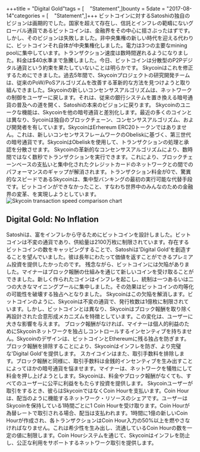 +++title = "Digital Gold"tags = [    "Statement",]bounty = 5date = "2017-08-14"categories = [    "Statement",]+++
ビットコインに対するSatoshiの独自のビジョンは画期的でした。国家を超えて存在し、信託とインフレの範疇にないグローバル通貨であるビットコインは、金融界をその中心に揺さぶったはずです。しかし、そのビジョンは失敗しました。非中央集権の新しい時代を迎える代わりに、ビットコインそれ自体が中央集権化しました。電力は3つの主要なmining poolに集中しています。トランザクション速度は数時間遅れるようになりました。料金は$40水準まで急騰しました。今日、ビットコインは分散型のP2Pデジタル通貨という約束を果たしていないことは明らかです。
Skycoinはこれを修正するためにできました。過去5年間で、Skycoinプロジェクトの研究開発チームは、従来のPoW/PoSアルゴリズムを改善する革新的な方法を見つけようと取り組んできました。Skycoinの新しいコンセンサスアルゴリズムは、ネットワークの制御をユーザーに戻します。それは、従来の銀行システムを置き換える暗号通貨の普及への道を開く、Satoshiの本来のビジョンに戻ります。
Skycoinのユニークな機能は、Skycoinを他の暗号通貨と差別化します。最近の多くのコインとは異なり、Sycoinは独自のブロックチェーン、コンセンサスアルゴリズム、および開発者を有しています。SkycoinはErhereum ERC20トークンではありません。これは、新しいコンセンサスフレームワークのObeliskに基づく、第三世代の暗号通貨です。SkycoinはObeliskを使用して、トランザクションの処理と承認を分散させます。
Skycoinの革新的なコンセンサスアルゴリズムにより、数時間ではなく数秒でトランザクションを実行できます。これにより、ブロックチェーンベースの支払いと集中化されたクレジットカードのネットワークとの間でのパフォーマンスのギャップが解消されます。トランザクション料金が0で、驚異的なスピードであるSkycoinは、集中型バンキングの最初の実行可能な代替手段です。ビットコインができなかったこと、すなわち世界中のみんなのための金融界の変革、を実現しようとしています。
![Skycoin transaction speed comparison chart](https://i.imgur.com/i0KNIIr.jpg)
## Digital Gold: No Inflation
Satoshiは、富をインフレから守るためにビットコインを設計しました。ビットコインは不変の通貨であり、供給量は2100万枚に制限されています。存在するビットコインの数をキャッピングすることで、Satoshiは'Digital Gold'を創造することを望んでいました。彼は長年にわたって価値を返すことができるプレミアム投資を提供したかったのです。
残念ながら、ビットコインには欠陥がありました。マイナーはブロック報酬の仕組みを通じて新しいコインを受け取ることができました。新しく作られたコインはインフレを起こし、統制は一つあるいは二つの大きなマイニングプールに集中しました。その効果はビットコインの均等化の可能性を破壊する独占へとなりました。
Skycoinはこの欠陥を解消します。ビットコインのように、Skycoinは不変の通貨で、発行枚数は1億枚に制限されています。しかし、ビットコインとは異なり、Skycoinはブロック報酬を取り除く再設計された合意形成メカニズムを特徴としています。この変化は、ユーザーに大きな影響を与えます。
ブロック報酬がなければ、マイナーは個人的利益のためにSkycoinネットワークを独占しコントロールするインセンティブを持ちません。Skycoinのデザインは、ビットコインとEthereumに残る独占を防ぎます。ブロック報酬を排除することにより、Skycoinはインフレを防ぎ、より完璧な'Digital Gold'を提供します。
スカイコインはまた、取引手数料を排除します。ブロック報酬と同様に、取引手数料は金銭的インセンティブを生み出すことによってほかの暗号通貨を悩ませます。マイナーは、ネットワークを犠牲にして料金を押し上げようとします。Skycoinは、料金やブロック報酬がなくても、すべてのユーザーに公平に利益をもたらす投資を提供します。
Skycoinユーザーが取引をするとき、彼らはSkycoinではなくCoin Hourを支払います。Coin Hourは、配当のように機能するネットワーク・リソースのシェアです。ユーザーはSkycoinを保持している1時間ごとに1 Coin Hourを受け取ります。Coin Hourが為替レートで取引される場合、配当は支払われます。1時間に1億の新しいCoin Hourが作成され、各トランザクションはCoin Hour入力の50%以上を燃やさなければなりません。これは希少性を生み出し、流通しているCoin Hourの数を一定の値に制限します。Coin Hourシステムを通じて、Skycoinはインフレを防止し、公正な利用をサポートするネットワーク取引を提供します。
